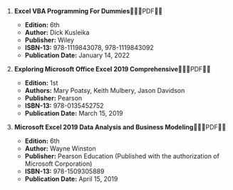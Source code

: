 1. **Excel VBA Programming For Dummies**🚨🚨🚨PDF🚨🚨
   - **Edition:** 6th
   - **Author:** Dick Kusleika
   - **Publisher:** Wiley
   - **ISBN-13:** 978-1119843078, 978-1119843092
   - **Publication Date:** January 14, 2022

2. **Exploring Microsoft Office Excel 2019 Comprehensive**🚨🚨🚨PDF🚨🚨
   - **Edition:** 1st
   - **Authors:** Mary Poatsy, Keith Mulbery, Jason Davidson
   - **Publisher:** Pearson
   - **ISBN-13:** 978-0135452752
   - **Publication Date:** March 15, 2019

3. **Microsoft Excel 2019 Data Analysis and Business Modeling**🚨🚨🚨PDF🚨🚨
   - **Edition:** 6th
   - **Author:** Wayne Winston
   - **Publisher:** Pearson Education (Published with the authorization of Microsoft Corporation)
   - **ISBN-13:** 978-1509305889
   - **Publication Date:** April 15, 2019
